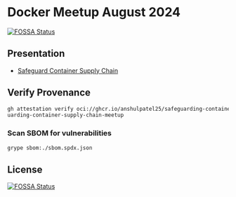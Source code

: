 # Docker Meetup August 2024
[![FOSSA Status](https://app.fossa.com/api/projects/git%2Bgithub.com%2Fanshulpatel25%2Fsafeguarding-container-supply-chain-meetup.svg?type=shield)](https://app.fossa.com/projects/git%2Bgithub.com%2Fanshulpatel25%2Fsafeguarding-container-supply-chain-meetup?ref=badge_shield)


## Presentation

- [Safeguard Container Supply Chain](https://docs.google.com/presentation/d/1OGKNcksasjUqGAMU93FjrDz9lefqjm_oBiz2eBcnMWo/edit?usp=sharing)

## Verify Provenance

```bash
gh attestation verify oci://ghcr.io/anshulpatel25/safeguarding-container-supply-chain-meetup:0c5f4763121c4e1c8eab32de32dadb6da5a59167 -R anshulpatel25/safeg
uarding-container-supply-chain-meetup
```

### Scan SBOM for vulnerabilities

```bash
grype sbom:./sbom.spdx.json
```


## License
[![FOSSA Status](https://app.fossa.com/api/projects/git%2Bgithub.com%2Fanshulpatel25%2Fsafeguarding-container-supply-chain-meetup.svg?type=large)](https://app.fossa.com/projects/git%2Bgithub.com%2Fanshulpatel25%2Fsafeguarding-container-supply-chain-meetup?ref=badge_large)
